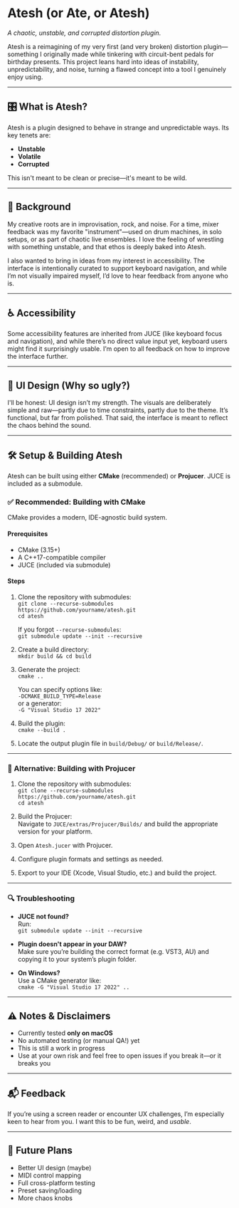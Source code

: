 # Atesh (or Ate, or Atesh)

_A chaotic, unstable, and corrupted distortion plugin._

Atesh is a reimagining of my very first (and very broken) distortion plugin—something I originally made while tinkering with circuit-bent pedals for birthday presents. This project leans hard into ideas of instability, unpredictability, and noise, turning a flawed concept into a tool I genuinely enjoy using.

---

## 🎛️ What is Atesh?

Atesh is a plugin designed to behave in strange and unpredictable ways. Its key tenets are:

- **Unstable**
- **Volatile**
- **Corrupted**

This isn't meant to be clean or precise—it's meant to be wild.

---

## 🧠 Background

My creative roots are in improvisation, rock, and noise. For a time, mixer feedback was my favorite "instrument"—used on drum machines, in solo setups, or as part of chaotic live ensembles. I love the feeling of wrestling with something unstable, and that ethos is deeply baked into Atesh.

I also wanted to bring in ideas from my interest in accessibility. The interface is intentionally curated to support keyboard navigation, and while I’m not visually impaired myself, I’d love to hear feedback from anyone who is.

---

## ♿ Accessibility

Some accessibility features are inherited from JUCE (like keyboard focus and navigation), and while there’s no direct value input yet, keyboard users might find it surprisingly usable. I’m open to all feedback on how to improve the interface further.

---

## 🎨 UI Design (Why so ugly?)

I'll be honest: UI design isn’t my strength. The visuals are deliberately simple and raw—partly due to time constraints, partly due to the theme. It’s functional, but far from polished. That said, the interface is meant to reflect the chaos behind the sound.

---

## 🛠️ Setup & Building Atesh

Atesh can be built using either **CMake** (recommended) or **Projucer**. JUCE is included as a submodule.

### ✅ Recommended: Building with CMake

CMake provides a modern, IDE-agnostic build system.

#### Prerequisites

- CMake (3.15+)
- A C++17-compatible compiler
- JUCE (included via submodule)

#### Steps

1. Clone the repository with submodules:  
   `git clone --recurse-submodules https://github.com/yourname/atesh.git`  
   `cd atesh`

   If you forgot `--recurse-submodules`:  
   `git submodule update --init --recursive`

2. Create a build directory:  
   `mkdir build && cd build`

3. Generate the project:  
   `cmake ..`

   You can specify options like:  
   `-DCMAKE_BUILD_TYPE=Release`  
   or a generator:  
   `-G "Visual Studio 17 2022"`

4. Build the plugin:  
   `cmake --build .`

5. Locate the output plugin file in `build/Debug/` or `build/Release/`.

---

### 🧪 Alternative: Building with Projucer

1. Clone the repository with submodules:  
   `git clone --recurse-submodules https://github.com/yourname/atesh.git`  
   `cd atesh`

2. Build the Projucer:  
   Navigate to `JUCE/extras/Projucer/Builds/` and build the appropriate version for your platform.

3. Open `Atesh.jucer` with Projucer.

4. Configure plugin formats and settings as needed.

5. Export to your IDE (Xcode, Visual Studio, etc.) and build the project.

---

### 🔍 Troubleshooting

- **JUCE not found?**  
  Run:  
  `git submodule update --init --recursive`

- **Plugin doesn't appear in your DAW?**  
  Make sure you’re building the correct format (e.g. VST3, AU) and copying it to your system’s plugin folder.

- **On Windows?**  
  Use a CMake generator like:  
  `cmake -G "Visual Studio 17 2022" ..`

---

## ⚠️ Notes & Disclaimers

- Currently tested **only on macOS**
- No automated testing (or manual QA!) yet
- This is still a work in progress
- Use at your own risk and feel free to open issues if you break it—or it breaks you

---

## 📬 Feedback

If you’re using a screen reader or encounter UX challenges, I’m especially keen to hear from you. I want this to be fun, weird, and *usable*.

---

## 🚧 Future Plans

- Better UI design (maybe)
- MIDI control mapping
- Full cross-platform testing
- Preset saving/loading
- More chaos knobs


